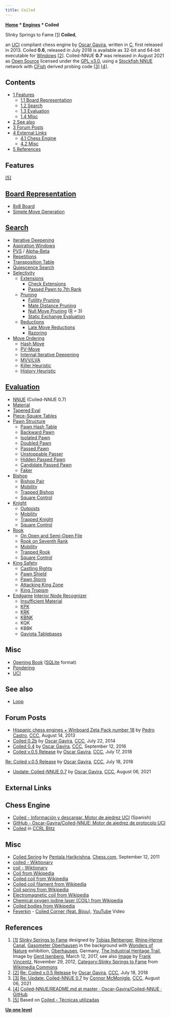```yaml
---
title: Coiled
---
```

**[Home](Home "Home") * [Engines](Engines "Engines") * Coiled**

[](File:SlinkySpringstoFame.jpg) Slinky Springs to Fame <a id="cite-note-1" href="#cite-ref-1">[1]</a>
**Coiled**,

an [UCI](UCI "UCI") compliant chess engine by [Oscar Gavira](index.php?title=Oscar_Gavira&action=edit&redlink=1 "Oscar Gavira (page does not exist)"), written in [C](C "C"), first released in 2013. Coiled **0.6**, released in July 2018 is available as 32-bit and 64-bit executable for [Windows](Windows "Windows") <a id="cite-note-2" href="#cite-ref-2">[2]</a>. Coiled-NNUE **0.7** was released in August 2021 as [Open Source](Category:Open_Source "Category:Open Source") licensed under the [GPL v3.0](Free_Software_Foundation#GPL "Free Software Foundation"), using a [Stockfish NNUE](Stockfish_NNUE "Stockfish NNUE") network with [CFish](CFish "CFish") derived probing code <a id="cite-note-3" href="#cite-ref-3">[3]</a> <a id="cite-note-4" href="#cite-ref-4">[4]</a>.

## Contents

- [1 Features](#features)
  - [1.1 Board Representation](#board-representation)
  - [1.2 Search](#search)
  - [1.3 Evaluation](#evaluation)
  - [1.4 Misc](#misc)
- [2 See also](#see-also)
- [3 Forum Posts](#forum-posts)
- [4 External Links](#external-links)
  - [4.1 Chess Engine](#chess-engine)
  - [4.2 Misc](#misc-2)
- [5 References](#references)

## Features

<a id="cite-note-5" href="#cite-ref-5">[5]</a>

## [Board Representation](Board_Representation "Board Representation")

- [8x8 Board](8x8_Board "8x8 Board")
- [Simple Move Generation](Move_Generation "Move Generation")

## [Search](Search "Search")

- [Iterative Deepening](Iterative_Deepening "Iterative Deepening")
- [Aspiration Windows](Aspiration_Windows "Aspiration Windows")
- [PVS](Principal_Variation_Search "Principal Variation Search") / [Alpha-Beta](Alpha-Beta "Alpha-Beta")
- [Repetitions](Repetitions "Repetitions")
- [Transposition Table](Transposition_Table "Transposition Table")
- [Quiescence Search](Quiescence_Search "Quiescence Search")
- [Selectivity](Selectivity "Selectivity")
  - [Extensions](Extensions "Extensions")
    - [Check Extensions](Check_Extensions "Check Extensions")
    - [Passed Pawn to 7th Rank](Passed_Pawn_Extensions "Passed Pawn Extensions")
  - [Pruning](Pruning "Pruning")
    - [Futility Pruning](Futility_Pruning "Futility Pruning")
    - [Mate Distance Pruning](Mate_Distance_Pruning "Mate Distance Pruning")
    - [Null Move Pruning](Null_Move_Pruning "Null Move Pruning") ([R](Depth_Reduction_R "Depth Reduction R") = 3)
    - [Static Exchange Evaluation](Static_Exchange_Evaluation "Static Exchange Evaluation")
  - [Reductions](Reductions "Reductions")
    - [Late Move Reductions](Late_Move_Reductions "Late Move Reductions")
    - [Razoring](Razoring "Razoring")
- [Move Ordering](Move_Ordering "Move Ordering")
  - [Hash Move](Hash_Move "Hash Move")
  - [PV-Move](PV-Move "PV-Move")
  - [Internal Iterative Deepening](Internal_Iterative_Deepening "Internal Iterative Deepening")
  - [MVV/LVA](MVV-LVA "MVV-LVA")
  - [Killer Heuristic](Killer_Heuristic "Killer Heuristic")
  - [History Heuristic](History_Heuristic "History Heuristic")

## [Evaluation](Evaluation "Evaluation")

- [NNUE](NNUE "NNUE") (Coiled-NNUE 0.7)
- [Material](Material "Material")
- [Tapered Eval](Tapered_Eval "Tapered Eval")
- [Piece-Square Tables](Piece-Square_Tables "Piece-Square Tables")
- [Pawn Structure](Pawn_Structure "Pawn Structure")
  - [Pawn Hash Table](Pawn_Hash_Table "Pawn Hash Table")
  - [Backward Pawn](Backward_Pawn "Backward Pawn")
  - [Isolated Pawn](Isolated_Pawn "Isolated Pawn")
  - [Doubled Pawn](Doubled_Pawn "Doubled Pawn")
  - [Passed Pawn](Passed_Pawn "Passed Pawn")
  - [Unstoppable Passer](Unstoppable_Passer "Unstoppable Passer")
  - [Hidden Passed Pawn](Hidden_Passed_Pawn "Hidden Passed Pawn")
  - [Candidate Passed Pawn](Candidate_Passed_Pawn "Candidate Passed Pawn")
  - [Faker](Faker "Faker")
- [Bishop](Evaluation_of_Pieces#Bishop "Evaluation of Pieces")
  - [Bishop Pair](Bishop_Pair "Bishop Pair")
  - [Mobility](Mobility "Mobility")
  - [Trapped Bishop](Trapped_Pieces "Trapped Pieces")
  - [Square Control](Square_Control "Square Control")
- [Knight](Evaluation_of_Pieces#Knight "Evaluation of Pieces")
  - [Outposts](Outposts "Outposts")
  - [Mobility](Mobility "Mobility")
  - [Trapped Knight](Trapped_Pieces "Trapped Pieces")
  - [Square Control](Square_Control "Square Control")
- [Rook](Evaluation_of_Pieces#Rook "Evaluation of Pieces")
  - [On Open and Semi-Open File](Rook_on_Open_File "Rook on Open File")
  - [Rook on Seventh Rank](Rook_on_Seventh "Rook on Seventh")
  - [Mobility](Mobility "Mobility")
  - [Trapped Rook](Trapped_Pieces "Trapped Pieces")
  - [Square Control](Square_Control "Square Control")
- [King Safety](King_Safety "King Safety")
  - [Castling Rights](Castling_Rights "Castling Rights")
  - [Pawn Shield](King_Safety#PawnShield "King Safety")
  - [Pawn Storm](King_Safety#PawnStorm "King Safety")
  - [Attacking King Zone](King_Safety#Attacking "King Safety")
  - [King Tropism](King_Safety#KingTropism "King Safety")
- [Endgame](Endgame "Endgame") [Interior Node Recognizer](Interior_Node_Recognizer "Interior Node Recognizer")
  - [Insufficient Material](Material#InsufficientMaterial "Material")
  - [KPK](KPK "KPK")
  - [KRK](KRK "KRK")
  - [KBNK](KBNK_Endgame "KBNK Endgame")
  - KQK
  - KBBK
  - [Gaviota Tablebases](Gaviota_Tablebases "Gaviota Tablebases")

## Misc

- [Opening Book](Opening_Book "Opening Book") ([SQLite](https://en.wikipedia.org/wiki/SQLite) format)
- [Pondering](Pondering "Pondering")
- [UCI](UCI "UCI")

## See also

- [Loop](</Loop_(Program)> "Loop (Program)")

## Forum Posts

- [Hispanic chess engines + Winboard Zeta Pack number 18](http://www.talkchess.com/forum/viewtopic.php?t=48965) by [Pedro Castro](Pedro_Castro "Pedro Castro"), [CCC](CCC "CCC"), August 14, 2013
- [Coiled 0.2b](http://www.talkchess.com/forum/viewtopic.php?t=53044) by [Oscar Gavira](index.php?title=Oscar_Gavira&action=edit&redlink=1 "Oscar Gavira (page does not exist)"), [CCC](CCC "CCC"), July 22, 2014
- [Coiled 0.4](http://www.talkchess.com/forum/viewtopic.php?t=61406) by [Oscar Gavira](index.php?title=Oscar_Gavira&action=edit&redlink=1 "Oscar Gavira (page does not exist)"), [CCC](CCC "CCC"), September 12, 2016
- [Coiled v.0.5 Release](http://www.talkchess.com/forum3/viewtopic.php?f=2&t=68009) by [Oscar Gavira](index.php?title=Oscar_Gavira&action=edit&redlink=1 "Oscar Gavira (page does not exist)"), [CCC](CCC "CCC"), July 17, 2018

[Re: Coiled v.0.5 Release](http://www.talkchess.com/forum3/viewtopic.php?f=2&t=68009&start=3) by [Oscar Gavira](index.php?title=Oscar_Gavira&action=edit&redlink=1 "Oscar Gavira (page does not exist)"), [CCC](CCC "CCC"), July 18, 2018

- [Update: Coiled-NNUE 0.7](http://www.talkchess.com/forum3/viewtopic.php?f=2&t=77887) by [Oscar Gavira](index.php?title=Oscar_Gavira&action=edit&redlink=1 "Oscar Gavira (page does not exist)"), [CCC](CCC "CCC"), August 06, 2021

## External Links

## Chess Engine

- [Coiled - Información y descargar. Motor de ajedrez UCI](http://www.oscargavira.es/?sec=Coiled_Informacion) (Spanish)
- [GitHub - Oscar-Gavira/Coiled-NNUE: Motor de ajedrez de protocolo UCI](https://github.com/Oscar-Gavira/Coiled-NNUE)
- [Coiled](http://www.computerchess.org.uk/ccrl/404/cgi/compare_engines.cgi?family=Coiled&print=Rating+list&print=Results+table&print=LOS+table&print=Ponder+hit+table&print=Eval+difference+table&print=Comopp+gamenum+table&print=Overlap+table&print=Score+with+common+opponents) in [CCRL Blitz](CCRL "CCRL")

## Misc

- [Coiled Spring](https://www.chess.com/article/view/coiled-spring) by [Pentala Harikrishna](https://en.wikipedia.org/wiki/Pentala_Harikrishna), [Chess.com](index.php?title=Chess.com&action=edit&redlink=1 "Chess.com (page does not exist)"), September 12, 2011
- [coiled - Wiktionary](https://en.wiktionary.org/wiki/coiled)
- [coil - Wiktionary](https://en.wiktionary.org/wiki/coil)
- [Coil from Wikipedia](https://en.wikipedia.org/wiki/Coil)
- [Coiled coil from Wikipedia](https://en.wikipedia.org/wiki/Coiled_coil)
- [Coiled coil filament from Wikipedia](https://en.wikipedia.org/wiki/Incandescent_light_bulb#Coiled_coil_filament)
- [Coil spring from Wikipedia](https://en.wikipedia.org/wiki/Coil_spring)
- [Electromagnetic coil from Wikipedia](https://en.wikipedia.org/wiki/Electromagnetic_coil)
- [Chemical oxygen iodine laser (COIL) from Wikipedia](https://en.wikipedia.org/wiki/Chemical_oxygen_iodine_laser)
- [Coiled bodies from Wikipedia](https://en.wikipedia.org/wiki/Cajal_body)
- [Feverkin](https://www.marmosetmusic.com/artists/feverkin) - [Coiled Corner (feat. Bijou)](https://www.marmosetmusic.com/browse/18451-coiled-corner-feat-bijou), [YouTube](https://en.wikipedia.org/wiki/YouTube) Video

## References

1. <a id="cite-ref-1" href="#cite-note-1">[1]</a> [Slinky Springs to Fame](https://de.wikipedia.org/wiki/Emscherkunst.2010#Slinky_Springs_to_Fame) designed by [Tobias Rehberger](https://en.wikipedia.org/wiki/Tobias_Rehberger), [Rhine–Herne Canal](https://en.wikipedia.org/wiki/Rhine%E2%80%93Herne_Canal), [Gasometer Oberhausen](https://en.wikipedia.org/wiki/Gasometer_Oberhausen) in the background with [Wonders of Nature](https://www.gasometer.de/en/exhibitions/wonders-of-nature) exhibition, [Oberhausen](https://en.wikipedia.org/wiki/Oberhausen), Germany, [The Industrial Heritage Trail](Category:Industrial_Heritage_Trail "Category:Industrial Heritage Trail"), Image by [Gerd Isenberg](Gerd_Isenberg "Gerd Isenberg"), March 12, 2017, see also [Image](https://commons.wikimedia.org/wiki/File:Oberhausen_-_Kaisergarten_-_Slinky_30_ies.jpg) by [Frank Vincentz](https://commons.wikimedia.org/wiki/User:Ies/L_Oberhausen), November 29, 2012, [Category:Slinky Springs to Fame](https://commons.wikimedia.org/wiki/Category:Slinky_Springs_to_Fame) from [Wikimedia Commons](https://en.wikipedia.org/wiki/Wikimedia_Commons)
1. <a id="cite-ref-2" href="#cite-note-2">[2]</a> [Re: Coiled v.0.5 Release](http://www.talkchess.com/forum3/viewtopic.php?f=2&t=68009&start=3) by [Oscar Gavira](index.php?title=Oscar_Gavira&action=edit&redlink=1 "Oscar Gavira (page does not exist)"), [CCC](CCC "CCC"), July 18, 2018
1. <a id="cite-ref-3" href="#cite-note-3">[3]</a> [Re: Update: Coiled-NNUE 0.7](http://www.talkchess.com/forum3/viewtopic.php?f=2&t=77887&start=5) by [Connor McMonigle](Connor_McMonigle "Connor McMonigle"), [CCC](CCC "CCC"), August 06, 2021
1. <a id="cite-ref-4" href="#cite-note-4">[4]</a> [Coiled-NNUE/README.md at master · Oscar-Gavira/Coiled-NNUE · GitHub](https://github.com/Oscar-Gavira/Coiled-NNUE/blob/master/nnue/README.md)
1. <a id="cite-ref-5" href="#cite-note-5">[5]</a> Based on [Coiled - Técnicas utilizadas](http://www.oscargavira.es/?sec=Coiled_Tecnicas)

**[Up one level](Engines "Engines")**


